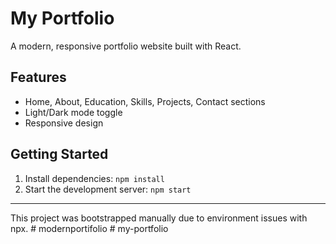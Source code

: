 # My Portfolio

A modern, responsive portfolio website built with React.

## Features
- Home, About, Education, Skills, Projects, Contact sections
- Light/Dark mode toggle
- Responsive design

## Getting Started
1. Install dependencies: `npm install`
2. Start the development server: `npm start`

---

This project was bootstrapped manually due to environment issues with npx. #   m o d e r n p o r t i f o l i o  
 #   m y - p o r t f o l i o  
 